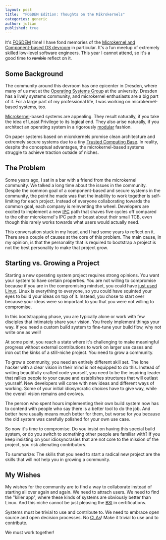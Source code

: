 ```yaml
---
layout: post
title:  "FOSDEM Edition: Thoughts on the Mikrokernels"
categories: generic
author: julian
published: true
---
```


It's [FOSDEM](https://fosdem.org/2025/) time!  I have fond memories of
the [Microkernel and Component-based OS
devroom](https://fosdem.org/2025/schedule/track/microkernel/) in
particular. It's a fun meetup of extremely skilled low-level software
engineers. This year I cannot attend, so it's a good time to
~~ramble~~ reflect on it.

## Some Background

The community around this devroom has one epicenter in Dresden, where
many of us met at the [Operating Systems
Group](https://tu-dresden.de/ing/informatik/sya/professur-fuer-betriebssysteme?set_language=en)
at the university. Dresden has a lively systems community, and
microkernel enthusiasts are a big part of it. For a large part of my
professional life, I was working on microkernel-based systems, too.

[Microkernel](https://en.wikipedia.org/wiki/Microkernel)-based systems
are appealing. They result naturally, if you take the idea of Least
Privilege to its logical end. They also arise naturally, if you
architect an operating system in a rigorously
[modular](https://wstomv.win.tue.nl/edu/2ip30/references/criteria_for_modularization.pdf)
fashion.

On paper systems based on microkernels promise clean architecture and
extremely secure systems due to a tiny [Trusted Computing
Base](https://en.wikipedia.org/wiki/Trusted_computing_base). In
reality, despite the conceptual advantages, the microkernel-based
systems struggle to achieve traction outside of niches.

## The Problem

Some years ago, I sat in a bar with a friend from the microkernel
community. We talked a long time about the issues in the
community. Despite the common goal of a component-based and secure
systems in the community, the point he made was that the inability to
work together is self-limiting for each project. Instead of everyone
collaborating towards the common goal, each company is reinventing the
wheel. Developers are excited to implement a new
[IPC](https://en.wikipedia.org/wiki/Inter-process_communication) path
that shaves five cycles off compared to the other microkernel's IPC
path or boast about their small TCB, even though this rarely works
towards what users would actually need.

This conversation stuck in my head, and I had some years to reflect on
it. There are a couple of causes at the core of this problem. The main
cause, in my opinion, is that the personality that is required to
bootstrap a project is not the best personality to make that project
grow.

## Starting vs. Growing a Project

Starting a new operating system project requires strong opinions. You
want your system to have certain properties. You are not willing to
compromise because if you are in the compromising mindset, you could
have [just used Linux](https://doc.cat-v.org/bell_labs/utah2000/utah2000.html). Linux is everything to everyone, so you could
have squinted your eyes to build your ideas on top of it. Instead, you
chose to start over because your ideas were so important to you that
you were not willing to compromise.

In this bootstrapping phase, you are typically alone or work with few
disciples that intimately share your vision. You freely implement
things your way. If you need a custom build system to fine-tune your
build flow, why not write one as well!

At some point, you reach a state where it's challenging to make
meaningful progress without external contributions to work on larger
use cases and iron out the kinks of a still-niche project. You need to
grow a community.

To grow a community, you need an entirely different skill set. The
lone hacker with a clear vision in their mind is not equipped to do
this. Instead of writing beautifully crafted code yourself, you need
to be the inspiring leader that rallies people to your cause and
establishes structures that will outlast yourself. New developers will
come with new ideas and different ways of working. Some of your
initial idiosyncratic choices have to give way, while the overall
vision remains and evolves.

The person who spent hours implementing their own build system now has
to contend with people who say there is a better tool to do the
job. And better here usually means much better for them, but worse for
you because the old system was carefully polished for your own use
case.

So now it's time to compromise. Do you insist on having this special
build system, or do you switch to something other people are familiar
with? If you keep insisting on your idiosyncrasies that are not core
to the mission of the project, you risk alienating contributors.

To summarize: The skills that you need to start a radical new project
are the skills that will not help you in growing a community.

## My Wishes

My wishes for the community are to find a way to collaborate instead
of starting all over again and again. We need to attrach users. We
need to find the "killer app", where these kinds of systems are
obviously better than Linux. And this niche cannot be just pleasing
the [BSI](https://www.bsi.bund.de/) in certifications.

Systems must be trivial to use and contribute to. We need to embrace
open source and open decision processes. No
[CLAs](https://en.wikipedia.org/wiki/Contributor_License_Agreement)!
Make it trivial to use and to contribute.

We must work together!
